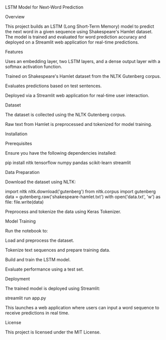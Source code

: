 LSTM Model for Next-Word Prediction

Overview

This project builds an LSTM (Long Short-Term Memory) model to predict the next word in a given sequence using Shakespeare's Hamlet dataset. The model is trained and evaluated for word prediction accuracy and deployed on a Streamlit web application for real-time predictions.

Features

Uses an embedding layer, two LSTM layers, and a dense output layer with a softmax activation function.

Trained on Shakespeare's Hamlet dataset from the NLTK Gutenberg corpus.

Evaluates predictions based on test sentences.

Deployed via a Streamlit web application for real-time user interaction.

Dataset

The dataset is collected using the NLTK Gutenberg corpus.

Raw text from Hamlet is preprocessed and tokenized for model training.

Installation

Prerequisites

Ensure you have the following dependencies installed:

pip install nltk tensorflow numpy pandas scikit-learn streamlit

Data Preparation

Download the dataset using NLTK:

import nltk
nltk.download('gutenberg')
from nltk.corpus import gutenberg
data = gutenberg.raw('shakespeare-hamlet.txt')
with open('data.txt', 'w') as file:
    file.write(data)

Preprocess and tokenize the data using Keras Tokenizer.

Model Training

Run the notebook to:

Load and preprocess the dataset.

Tokenize text sequences and prepare training data.

Build and train the LSTM model.

Evaluate performance using a test set.

Deployment

The trained model is deployed using Streamlit:

streamlit run app.py

This launches a web application where users can input a word sequence to receive predictions in real time.

License

This project is licensed under the MIT License.

